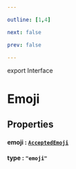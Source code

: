 ```yaml
---

outline: [1,4]

next: false

prev: false

---
```


export Interface
# Emoji

## Properties

#### emoji : [`AcceptedEmoji`](../type-aliases/AcceptedEmoji.md)

#### type : `"emoji"`
